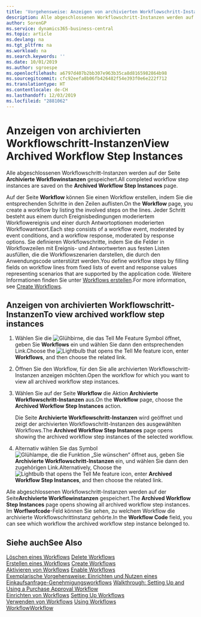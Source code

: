 ```yaml
---
title: 'Vorgehensweise: Anzeigen von archivierten Workflowschritt-Instanzen | Microsoft Docs'
description: Alle abgeschlossenen Workflowschritt-Instanzen werden auf der Seite **Archivierte Workflowinstanzen** gespeichert.
author: SorenGP
ms.service: dynamics365-business-central
ms.topic: article
ms.devlang: na
ms.tgt_pltfrm: na
ms.workload: na
ms.search.keywords: ''
ms.date: 10/01/2019
ms.author: sgroespe
ms.openlocfilehash: a6797d407b2bb307e963b35ca8d8165982864b98
ms.sourcegitcommit: cfc92eefa8b06fb426482f54e393f0e6e222f712
ms.translationtype: HT
ms.contentlocale: de-CH
ms.lasthandoff: 12/03/2019
ms.locfileid: "2881062"
---
```

# <a name="view-archived-workflow-step-instances"></a><span data-ttu-id="c34f1-103">Anzeigen von archivierten Workflowschritt-Instanzen</span><span class="sxs-lookup"><span data-stu-id="c34f1-103">View Archived Workflow Step Instances</span></span>
<span data-ttu-id="c34f1-104">Alle abgeschlossenen Workflowschritt-Instanzen werden auf der Seite **Archivierte Workflowinstanzen** gespeichert.</span><span class="sxs-lookup"><span data-stu-id="c34f1-104">All completed workflow step instances are saved on the **Archived Workflow Step Instances** page.</span></span>  

 <span data-ttu-id="c34f1-105">Auf der Seite **Workflow** können Sie einen Workflow erstellen, indem Sie die entsprechenden Schritte in den Zeilen auflisten.</span><span class="sxs-lookup"><span data-stu-id="c34f1-105">On the **Workflow** page, you create a workflow by listing the involved steps on the lines.</span></span> <span data-ttu-id="c34f1-106">Jeder Schritt besteht aus einem durch Ereignisbedingungen moderiertem Workflowereignis und einer durch Antwortoptionen moderierten Workflowantwort.</span><span class="sxs-lookup"><span data-stu-id="c34f1-106">Each step consists of a workflow event, moderated by event conditions, and a workflow response, moderated by response options.</span></span> <span data-ttu-id="c34f1-107">Sie definieren Workflowschritte, indem Sie die Felder in Workflowzeilen mit Ereignis- und Antwortwerten aus festen Listen ausfüllen, die die Workflowszenarien darstellen, die durch den Anwendungscode unterstützt werden.</span><span class="sxs-lookup"><span data-stu-id="c34f1-107">You define workflow steps by filling fields on workflow lines from fixed lists of event and response values representing scenarios that are supported by the application code.</span></span> <span data-ttu-id="c34f1-108">Weitere Informationen finden Sie unter [Workflows erstellen](across-how-to-create-workflows.md).</span><span class="sxs-lookup"><span data-stu-id="c34f1-108">For more information, see [Create Workflows](across-how-to-create-workflows.md).</span></span>  

## <a name="to-view-archived-workflow-step-instances"></a><span data-ttu-id="c34f1-109">Anzeigen von archivierten Workflowschritt-Instanzen</span><span class="sxs-lookup"><span data-stu-id="c34f1-109">To view archived workflow step instances</span></span>  
1.  <span data-ttu-id="c34f1-110">Wählen Sie die ![Glühbirne, die das Tell Me Feature](media/ui-search/search_small.png "Tell Me-Funktion") Symbol öffnet, geben Sie **Workflows** ein und wählen Sie dann den entsprechenden Link.</span><span class="sxs-lookup"><span data-stu-id="c34f1-110">Choose the ![Lightbulb that opens the Tell Me feature](media/ui-search/search_small.png "Tell me what you want to do") icon, enter **Workflows**, and then choose the related link.</span></span>  
2.  <span data-ttu-id="c34f1-111">Öffnen Sie den Workflow, für den Sie alle archivierten Workflowschritt-Instanzen anzeigen möchten.</span><span class="sxs-lookup"><span data-stu-id="c34f1-111">Open the workflow for which you want to view all archived workflow step instances.</span></span>  
3.  <span data-ttu-id="c34f1-112">Wählen Sie auf der Seite **Workflow** die Aktion **Archivierte Workflowschritt-Instanzen** aus.</span><span class="sxs-lookup"><span data-stu-id="c34f1-112">On the **Workflow** page, choose the **Archived Workflow Step Instances** action.</span></span>  

    <span data-ttu-id="c34f1-113">Die Seite **Archivierte Workflowschritt-Instanzen** wird geöffnet und zeigt der archivierten Workflowschritt-Instanzen des ausgewählten Workflows.</span><span class="sxs-lookup"><span data-stu-id="c34f1-113">The **Archived Workflow Step Instances** page opens showing the archived workflow step instances of the selected workflow.</span></span>  
4.  <span data-ttu-id="c34f1-114">Alternativ wählen Sie das Symbol ![Glühlampe, die die Funktion „Sie wünschen“ öffnet](media/ui-search/search_small.png "Tell Me-Funktion") aus, geben Sie **Archivierte Workflowschritt-Instanzen** ein, und wählen Sie dann den zugehörigen Link.</span><span class="sxs-lookup"><span data-stu-id="c34f1-114">Alternatively, Choose the ![Lightbulb that opens the Tell Me feature](media/ui-search/search_small.png "Tell me what you want to do") icon, enter **Archived Workflow Step Instances**, and then choose the related link.</span></span>  

<span data-ttu-id="c34f1-115">Alle abgeschlossenen Workflowschritt-Instanzen werden auf der Seite**Archivierte Workflowinstanzen** gespeichert.</span><span class="sxs-lookup"><span data-stu-id="c34f1-115">The **Archived Workflow Step Instances** page opens showing all archived workflow step instances.</span></span> <span data-ttu-id="c34f1-116">Im **Worflwofcode**-Feld können Sie sehen, zu welchem Workflow die archivierte Workflowschrittinstanz gehörte.</span><span class="sxs-lookup"><span data-stu-id="c34f1-116">In the **Workflow Code** field, you can see which workflow the archived workflow step instance belonged to.</span></span>  

## <a name="see-also"></a><span data-ttu-id="c34f1-117">Siehe auch</span><span class="sxs-lookup"><span data-stu-id="c34f1-117">See Also</span></span>  
 <span data-ttu-id="c34f1-118">[Löschen eines Workflows](across-how-to-delete-workflows.md) </span><span class="sxs-lookup"><span data-stu-id="c34f1-118">[Delete Workflows](across-how-to-delete-workflows.md) </span></span>  
 <span data-ttu-id="c34f1-119">[Erstellen eines Workflows](across-how-to-create-workflows.md) </span><span class="sxs-lookup"><span data-stu-id="c34f1-119">[Create Workflows](across-how-to-create-workflows.md) </span></span>  
 <span data-ttu-id="c34f1-120">[Aktivieren von Workflows](across-how-to-enable-workflows.md) </span><span class="sxs-lookup"><span data-stu-id="c34f1-120">[Enable Workflows](across-how-to-enable-workflows.md) </span></span>  
 <span data-ttu-id="c34f1-121">[Exemplarische Vorgehensweise: Einrichten und Nutzen eines Einkaufsanfrage-Genehmigungsworkflows](walkthrough-setting-up-and-using-a-purchase-approval-workflow.md) </span><span class="sxs-lookup"><span data-stu-id="c34f1-121">[Walkthrough: Setting Up and Using a Purchase Approval Workflow](walkthrough-setting-up-and-using-a-purchase-approval-workflow.md) </span></span>  
 <span data-ttu-id="c34f1-122">[Einrichten von Workflows](across-set-up-workflows.md) </span><span class="sxs-lookup"><span data-stu-id="c34f1-122">[Setting Up Workflows](across-set-up-workflows.md) </span></span>  
 <span data-ttu-id="c34f1-123">[Verwenden von Workflows](across-use-workflows.md) </span><span class="sxs-lookup"><span data-stu-id="c34f1-123">[Using Workflows](across-use-workflows.md) </span></span>  
 [<span data-ttu-id="c34f1-124">Workflow</span><span class="sxs-lookup"><span data-stu-id="c34f1-124">Workflow</span></span>](across-workflow.md)

